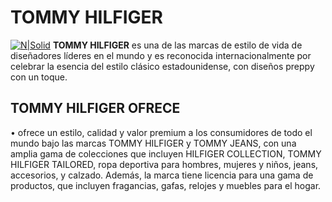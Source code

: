 # TOMMY HILFIGER #
[![N|Solid](https://i.pinimg.com/originals/2f/e1/9d/2fe19dd385a04489a7d9a0efa66acddc.jpg)](https://cl.tommy.com/)
**TOMMY HILFIGER** es una de las marcas de estilo de vida de diseñadores líderes en el mundo y es reconocida internacionalmente por celebrar la esencia del estilo clásico estadounidense, con diseños preppy con un toque.
## TOMMY HILFIGER OFRECE ##
 • ofrece un estilo, calidad y valor premium a los consumidores de todo el mundo bajo las marcas TOMMY HILFIGER y TOMMY JEANS, con una amplia gama de colecciones que incluyen HILFIGER COLLECTION, TOMMY HILFIGER TAILORED, ropa deportiva para hombres, mujeres y niños, jeans, accesorios, y calzado. Además, la marca tiene licencia para una gama de productos, que incluyen fragancias, gafas, relojes y muebles para el hogar.
